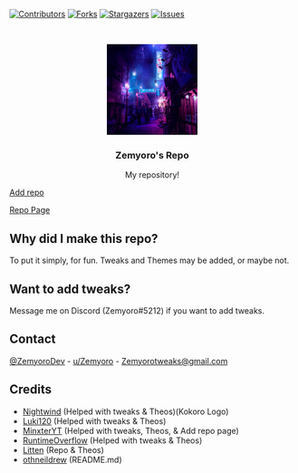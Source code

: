 [![Contributors][contributors-shield]][contributors-url]
[![Forks][forks-shield]][forks-url]
[![Stargazers][stars-shield]][stars-url]
[![Issues][issues-shield]][issues-url]



<br />
<p align="center">
  <a href="https://pm-linkgen.minxteryt.repl.co/?repo=https://zemyoro.github.io/repo">
    <img src="./assets/img/zemyoro.jpg" alt="Logo" width="160" height="160">
  </a>

  <h3 align="center">Zemyoro's Repo</h3>

  <p align="center">
    My repository!
  </p>
</p>

[Add repo](https://pm-linkgen.minxteryt.repl.co/?repo=https://zemyoro.github.io/repo)

[Repo Page](https://zemyoro.github.io/repo)

## Why did I make this repo?

To put it simply, for fun. Tweaks and Themes may be added, or maybe not.

## Want to add tweaks?

Message me on Discord (Zemyoro#5212) if you want to add tweaks.



## Contact

[@ZemyoroDev](https://twitter.com/ZemyoroDev) - [u/Zemyoro](https://reddit.com/u/zemyoro) - Zemyorotweaks@gmail.com



## Credits
* [Nightwind](https://github.com/NightwindDev) (Helped with tweaks & Theos)(Kokoro Logo)
* [Luki120](https://github.com/Luki120) (Helped with tweaks & Theos)
* [MinxterYT](https://github.com/MinxterYT) (Helped with tweaks, Theos, & Add repo page)
* [RuntimeOverflow](https://github.com/RuntimeOverflow) (Helped with tweaks & Theos)
* [Litten](https://github.com/schneelittchen/Repository) (Repo & Theos)
* [othneildrew](https://github.com/othneildrew/Best-README-Template/blob/master/README.md) (README.md)





<!-- MARKDOWN LINKS & IMAGES -->
<!-- https://www.markdownguide.org/basic-syntax/#reference-style-links -->
[contributors-shield]: https://img.shields.io/github/contributors/zemyoro/repo?style=for-the-badge
[contributors-url]: https://github.com/zemyoro/repo/graphs/contributors
[forks-shield]: https://img.shields.io/github/forks/zemyoro/repo?style=for-the-badge
[forks-url]: https://github.com/zemyoro/repo/network/members
[stars-shield]: https://img.shields.io/github/stars/zemyoro/repo?style=for-the-badge
[stars-url]: https://github.com/zemyoro/repo/stargazers
[issues-shield]: https://img.shields.io/github/issues/zemyoro/repo?style=for-the-badge
[issues-url]: https://github.com/zemyoro/repo/issues
